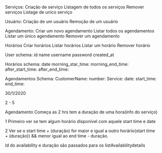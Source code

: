 Serviços:
   Criação de serviço
   Listagem de todos os serviços
   Remover serviços
   Listage de unico serviço

Usuário:
   Criação de um usuário
   Remoção de um usuário

Agendamento:
   Criar um novo agendamento
   Listar todos os agendamentos
   Listar um único agendamento
   Remover um agendamento

Horários
   Criar horários
   Listar horários 
   Listar um horário
   Remover horário

User schema:
   id
   name
   username
   password
   created_at

Horários schema:
   date
   morning_star_time: 
   morning_end_time:
   after_start_time:
   after_end_time:

Agendamentos Schema:
   CustomerName:
   number: 
   Service:
   date:
   start_time: 
   end_time: 


30/1/2020


2 - 5

Agendamento
Começa as 2 hrs tem a duração de uma hora(info do serviço)

1 Primeiro ver se tem algum horário disponível com aquele start time e date

2 Ver se o start time + (duração) for maior e igual a outro horário(start time + (duração)) &&
menor igual ao end time - duração.


Id do availability e duração são passados para os listAvailabilitydetails